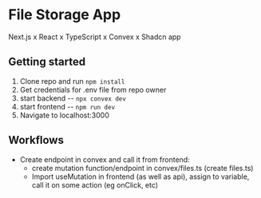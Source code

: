 # File Storage App

Next.js x React x TypeScript x Convex x Shadcn app

## Getting started

1. Clone repo and run `npm install`
2. Get credentials for .env file from repo owner
3. start backend -- `npx convex dev`
4. start frontend -- `npm run dev`
5. Navigate to localhost:3000

## Workflows

-   Create endpoint in convex and call it from frontend:
    -   create mutation function/endpoint in convex/files.ts (create files.ts)
    -   Import useMutation in frontend (as well as api), assign to variable, call it on some action (eg onClick, etc)
